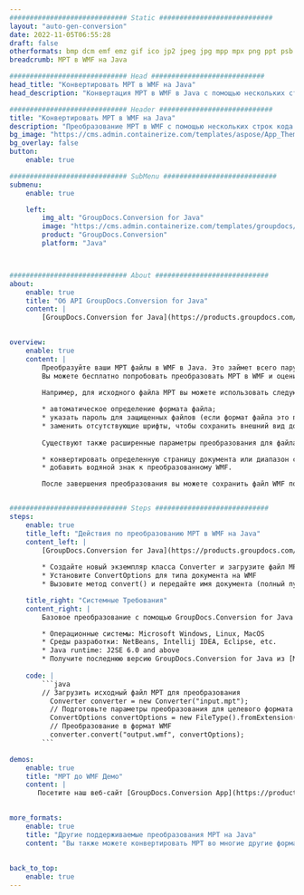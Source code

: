```yaml
---
############################# Static ############################
layout: "auto-gen-conversion"
date: 2022-11-05T06:55:28
draft: false
otherformats: bmp dcm emf emz gif ico jp2 jpeg jpg mpp mpx png ppt psb psd svg svgz tga tif tiff webp wmf wmz xer
breadcrumb: MPT в WMF на Java

############################# Head ############################
head_title: "Конвертировать MPT в WMF на Java"
head_description: "Конвертация MPT в WMF в Java с помощью нескольких строк кода. Преобразование более 160 форматов файлов с помощью API преобразования документов GroupDocs для Java"

############################# Header ############################
title: "Конвертировать MPT в WMF на Java"
description: "Преобразование MPT в WMF с помощью нескольких строк кода Java"
bg_image: "https://cms.admin.containerize.com/templates/aspose/App_Themes/V3/images/bg/header1.png"
bg_overlay: false
button:
    enable: true

############################# SubMenu ############################
submenu:
    enable: true

    left:
        img_alt: "GroupDocs.Conversion for Java"
        image: "https://cms.admin.containerize.com/templates/groupdocs/images/product-logos/90x90-noborder/groupdocs-conversion-java.png"
        product: "GroupDocs.Conversion"
        platform: "Java"



############################# About ############################
about:
    enable: true
    title: "Об API GroupDocs.Conversion for Java"
    content: |
        [GroupDocs.Conversion for Java](https://products.groupdocs.com/conversion/java/) — это расширенный API преобразования форматов файлов для преобразования между популярными форматами изображений и документов, такими как Microsoft Office, OpenDocument, PDF, HTML, электронная почта, CAD. и многое другое с помощью всего нескольких строк кода. Собственный API автоматически определяет форматы исходных документов и предлагает множество вариантов настройки преобразованных документов. Наряду с функцией извлечения информации из документа по умолчанию также поддерживается кеширование результатов конвертации на локальный диск. Однако любой тип кэш-хранилища может поддерживаться путем реализации соответствующих интерфейсов — Amazon S3, Dropbox, Google Drive, Windows Azure, Reddis или любых других.
    

overview:
    enable: true
    content: |
        Преобразуйте ваши MPT файлы в WMF в Java. Это займет всего пару строк кода Java на любой платформе по вашему выбору, такой как Windows, Linux, macOS.
        Вы можете бесплатно попробовать преобразовать MPT в WMF и оценить качество результатов преобразования. Наряду с простыми сценариями преобразования файлов вы можете попробовать более сложные варианты загрузки исходного файла MPT и сохранения вывода WMF. 
        
        Например, для исходного файла MPT вы можете использовать следующие параметры загрузки:

        * автоматическое определение формата файла;
        * указать пароль для защищенных файлов (если формат файла это поддерживает);
        * заменить отсутствующие шрифты, чтобы сохранить внешний вид документа.
        
        Существуют также расширенные параметры преобразования для файла WMF:

        * конвертировать определенную страницу документа или диапазон страниц;
        * добавить водяной знак к преобразованному WMF.

        После завершения преобразования вы можете сохранить файл WMF по своему локальному пути к файлу или в любом стороннем хранилище, таком как FTP, Amazon S3, Google Drive, Dropbox и т. д. Обратите внимание: для преобразования MPT до WMF вам не нужно устанавливать какое-либо дополнительное программное обеспечение, такое как MS Office, Open Office, Adobe Acrobat Reader и т. д.


############################# Steps ############################
steps:
    enable: true
    title_left: "Действия по преобразованию MPT в WMF на Java"
    content_left: |
        [GroupDocs.Conversion for Java](https://products.groupdocs.com/conversion/java/) позволяет разработчикам легко преобразовать файл MPT в WMF с помощью нескольких строк кода.
        
        * Создайте новый экземпляр класса Converter и загрузите файл MPT с полным путем
        * Установите ConvertOptions для типа документа на WMF
        * Вызовите метод convert() и передайте имя документа (полный путь) и формат (WMF) в качестве параметра

    title_right: "Системные Требования"
    content_right: |
        Базовое преобразование с помощью GroupDocs.Conversion for Java API можно выполнить всего несколькими строками кода. Наши API поддерживаются на всех основных платформах и операционных системах. Перед выполнением приведенного ниже кода убедитесь, что в вашей системе установлены следующие предварительные компоненты.

        * Операционные системы: Microsoft Windows, Linux, MacOS
        * Среды разработки: NetBeans, Intellij IDEA, Eclipse, etc.
        * Java runtime: J2SE 6.0 and above
        * Получите последнюю версию GroupDocs.Conversion for Java из [Maven](https://repository.groupdocs.com/webapp/#/artifacts/browse/tree/General/repo/com/groupdocs/groupdocs-conversion)
         
    code: |
        ```java    
        // Загрузить исходный файл MPT для преобразования
          Converter converter = new Converter("input.mpt");
          // Подготовьте параметры преобразования для целевого формата WMF
          ConvertOptions convertOptions = new FileType().fromExtension("wmf").getConvertOptions();
          // Преобразование в формат WMF
          converter.convert("output.wmf", convertOptions);
        ```

demos:
    enable: true
    title: "MPT до WMF Демо"
    content: |
       Посетите наш веб-сайт [GroupDocs.Conversion App](https://products.groupdocs.app/conversion/family) и попробуйте преобразовать MPT в WMF прямо сейчас. Бесплатная демоверсия имеет следующие преимущества
          

more_formats:
    enable: true
    title: "Другие поддерживаемые преобразования MPT на Java"
    content: "Вы также можете конвертировать MPT во многие другие форматы файлов. См. список ниже."
       
       
back_to_top:
    enable: true
---
```

